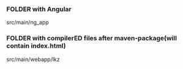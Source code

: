 <h3>FOLDER with Angular</h3>
src/main/ng_app

<h3>FOLDER with compilerED files after maven-package(will contain index.html)</h3>
src/main/webapp/lkz
